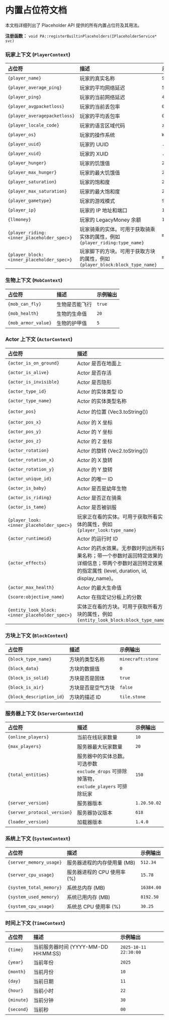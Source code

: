 # 内置占位符文档

本文档详细列出了 Placeholder API 提供的所有内置占位符及其用法。

**注册函数：** `void PA::registerBuiltinPlaceholders(IPlaceholderService* svc)`

### 玩家上下文 (`PlayerContext`)

| 占位符                     | 描述                               | 示例输出         |
| :------------------------- | :--------------------------------- | :--------------- |
| `{player_name}`            | 玩家的真实名称                     | `Steve`          |
| `{player_average_ping}`    | 玩家的平均网络延迟                 | `50`             |
| `{player_ping}`            | 玩家的当前网络延迟                 | `45`             |
| `{player_avgpacketloss}`   | 玩家的当前丢包率                   | `0.5`            |
| `{player_averagepacketloss}` | 玩家的平均丢包率                   | `0.3`            |
| `{player_locale_code}`     | 玩家的语言区域代码                 | `zh_CN`          |
| `{player_os}`              | 玩家的操作系统                     | `Windows`        |
| `{player_uuid}`            | 玩家的 UUID                        | `...`            |
| `{player_xuid}`            | 玩家的 XUID                        | `...`            |
| `{player_hunger}`          | 玩家的饥饿值                       | `20`             |
| `{player_max_hunger}`      | 玩家的最大饥饿值                   | `20`             |
| `{player_saturation}`      | 玩家的饱和度                       | `20`             |
| `{player_max_saturation}`  | 玩家的最大饱和度                   | `20`             |
| `{player_gametype}`        | 玩家的游戏模式                     | `Survival`       |
| `{player_ip}`              | 玩家的 IP 地址和端口               | `127.0.0.1:19132` |
| `{llmoney}`                | 玩家的 LegacyMoney 余额            | `1000`           |
| `{player_riding:<inner_placeholder_spec>}` | 玩家骑乘的实体。可用于获取骑乘实体的属性，例如 `{player_riding:type_name}` | `minecraft:horse` |
| `{player_block:<inner_placeholder_spec>}` | 玩家脚下的方块。可用于获取方块的属性，例如 `{player_block:block_type_name}` | `minecraft:air` |

### 生物上下文 (`MobContext`)

| 占位符            | 描述             | 示例输出 |
| :---------------- | :--------------- | :------- |
| `{mob_can_fly}`   | 生物是否能飞行   | `true`   |
| `{mob_health}`    | 生物的生命值     | `20`     |
| `{mob_armor_value}` | 生物的护甲值     | `5`      |

### Actor 上下文 (`ActorContext`)

| 占位符                 | 描述                                       | 示例输出                     |
| :--------------------- | :----------------------------------------- | :--------------------------- |
| `{actor_is_on_ground}` | Actor 是否在地面上                         | `true`                       |
| `{actor_is_alive}`     | Actor 是否存活                             | `true`                       |
| `{actor_is_invisible}` | Actor 是否隐形                             | `false`                      |
| `{actor_type_id}`      | Actor 的实体类型 ID                        | `1`                          |
| `{actor_type_name}`    | Actor 的实体类型名称                       | `minecraft:player`           |
| `{actor_pos}`          | Actor 的位置 (Vec3.toString())             | `(100.5, 64.0, 200.5)`       |
| `{actor_pos_x}`        | Actor 的 X 坐标                            | `100.5`                      |
| `{actor_pos_y}`        | Actor 的 Y 坐标                            | `64.0`                       |
| `{actor_pos_z}`        | Actor 的 Z 坐标                            | `200.5`                      |
| `{actor_rotation}`     | Actor 的旋转 (Vec2.toString())             | `(0.0, 90.0)`                |
| `{actor_rotation_x}`   | Actor 的 X 旋转                            | `0.0`                        |
| `{actor_rotation_y}`   | Actor 的 Y 旋转                            | `90.0`                       |
| `{actor_unique_id}`    | Actor 的唯一 ID                            | `123456789`                  |
| `{actor_is_baby}`      | Actor 是否是幼年生物                       | `false`                      |
| `{actor_is_riding}`    | Actor 是否正在骑乘                         | `false`                      |
| `{actor_is_tame}`      | Actor 是否被驯服                           | `false`                      |
| `{player_look:<inner_placeholder_spec>}` | 玩家正在看的实体。可用于获取所看实体的属性，例如 `{player_look:type_name}` | `minecraft:cow` |
| `{actor_runtimeid}`    | Actor 的运行时 ID                          | `123`                        |
| `{actor_effects}`      | Actor 的药水效果。无参数时列出所有效果名称；带一个参数时返回特定效果的详细信息；带两个参数时返回特定效果的指定属性 (level, duration, id, display_name)。 | `速度 (等级: 1, 持续时间: 30秒)` |
| `{actor_max_health}`   | Actor 的最大生命值                         | `20`                         |
| `{score:objective_name}`   | Actor 在指定记分板上的分数           | `123`            |
| `{entity_look_block:<inner_placeholder_spec>}` | 实体正在看的方块。可用于获取所看方块的属性，例如 `{entity_look_block:block_type_name}` | `minecraft:stone` |

### 方块上下文 (`BlockContext`)

| 占位符                 | 描述                                       | 示例输出                     |
| :--------------------- | :----------------------------------------- | :--------------------------- |
| `{block_type_name}`    | 方块的类型名称                             | `minecraft:stone`            |
| `{block_data}`         | 方块的数据值                               | `0`                          |
| `{block_is_solid}`     | 方块是否是固体                             | `true`                       |
| `{block_is_air}`       | 方块是否是空气方块                         | `false`                      |
| `{block_description_id}` | 方块的描述 ID                              | `tile.stone`                 |

### 服务器上下文 (`kServerContextId`)

| 占位符                    | 描述                 | 示例输出           |
| :------------------------ | :------------------- | :----------------- |
| `{online_players}`        | 当前在线玩家数量     | `10`               |
| `{max_players}`           | 服务器最大玩家数量   | `20`               |
| `{total_entities}`        | 服务器中的实体总数。可选参数 `exclude_drops` 可排除掉落物，`exclude_players` 可排除玩家 | `150`              |
| `{server_version}`        | 服务器版本           | `1.20.50.02`       |
| `{server_protocol_version}` | 服务器协议版本       | `618`              |
| `{loader_version}`        | 加载器版本           | `1.4.0`            |

### 系统上下文 (`SystemContext`)

| 占位符                  | 描述                   | 示例输出 |
| :---------------------- | :--------------------- | :------- |
| `{server_memory_usage}` | 服务器进程的内存使用量 (MB) | `512.34` |
| `{server_cpu_usage}`    | 服务器进程的 CPU 使用率 (%) | `15.78`  |
| `{system_total_memory}` | 系统总内存 (MB)        | `16384.00` |
| `{system_used_memory}`  | 系统已用内存 (MB)      | `8192.50`  |
| `{system_cpu_usage}`    | 系统总 CPU 使用率 (%)  | `30.25`  |

### 时间上下文 (`TimeContext`)

| 占位符    | 描述                 | 示例输出           |
| :-------- | :------------------- | :----------------- |
| `{time}`  | 当前服务器时间 (YYYY-MM-DD HH:MM:SS) | `2025-10-11 22:30:00` |
| `{year}`  | 当前年份             | `2025`             |
| `{month}` | 当前月份             | `10`               |
| `{day}`   | 当前日期             | `11`               |
| `{hour}`  | 当前小时             | `22`               |
| `{minute}` | 当前分钟             | `30`               |
| `{second}` | 当前秒               | `00`               |
